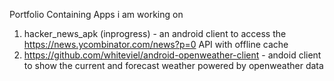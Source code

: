 
Portfolio Containing Apps i am working on

1. hacker_news_apk (inprogress) - an android client to access the https://news.ycombinator.com/news?p=0 API with offline cache
2. https://github.com/whiteviel/android-openweather-client - andoid client to show the current and forecast weather powered by openweather data

